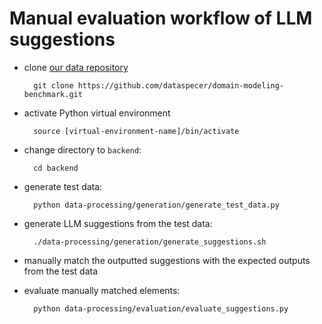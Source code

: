 # Manual evaluation workflow of LLM suggestions

- clone [our data repository](https://github.com/dataspecer/domain-modeling-benchmark)

        git clone https://github.com/dataspecer/domain-modeling-benchmark.git

- activate Python virtual environment

        source [virtual-environment-name]/bin/activate

- change directory to `backend`:

        cd backend

- generate test data:

        python data-processing/generation/generate_test_data.py

- generate LLM suggestions from the test data:

        ./data-processing/generation/generate_suggestions.sh

- manually match the outputted suggestions with the expected outputs from the test data

- evaluate manually matched elements:

        python data-processing/evaluation/evaluate_suggestions.py